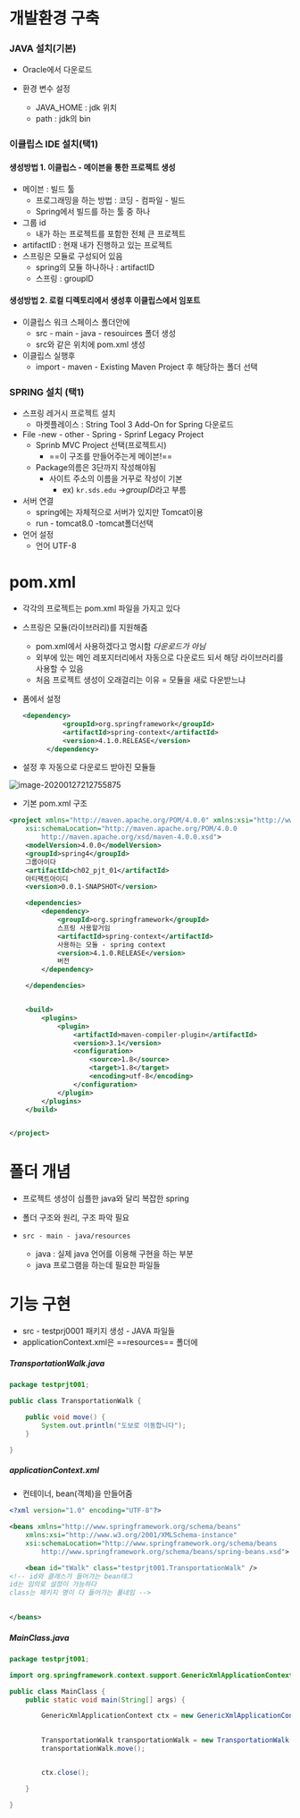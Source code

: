 # 개발환경 구축

### JAVA 설치(기본)

* Oracle에서 다운로드

* 환경 변수 설정

  * JAVA_HOME : jdk 위치
  * path : jdk의 bin

  

### 이클립스 IDE 설치(택1)

#### 생성방법 1. 이클립스 - 메이븐을 통한 프로젝트 생성

* 메이븐 : 빌드 툴
  * 프로그래밍을 하는 방법 : 코딩 - 컴파일 - 빌드
  * Spring에서 빌드를 하는 툴 중 하나
* 그룹  id  
  * 내가 하는 프로젝트를 포함한 전체 큰 프로젝트
* artifactID : 현재 내가 진행하고 있는 프로젝트
* 스프링은 모듈로 구성되어 있음
  * spring의 모듈 하나하나 : artifactID
  * 스프링 : groupID

#### 생성방법 2. 로컬 디렉토리에서 생성후 이클립스에서 임포트

* 이클립스 워크 스페이스 폴더안에
  * src - main - java - resouirces 폴더 생성
  * src와 같은 위치에 pom.xml 생성
* 이클립스 실행후 
  * import - maven - Existing Maven Project 후 해당하는 폴더 선택



### SPRING 설치 (택1)

* 스프링 레거시 프로젝트 설치
  * 마켓플레이스 :  String Tool 3 Add-On for Spring 다운로드
* File -new - other - Spring - Sprinf Legacy Project
  * Sprinb MVC Project 선택(프로젝트시)
    * ==이 구조를 만들어주는게 메이븐!==
  * Package의름은 3단까지 작성해야됨
    * 사이트 주소의 이름을 거꾸로 작성이 기본
      * ex) `kr.sds.edu` ->*groupID*라고 부름
* 서버 연결
  * spring에는 자체적으로 서버가 있지만 Tomcat이용
  * run - tomcat8.0 -tomcat폴더선택
* 언어 설정
  * 언어 UTF-8



# pom.xml

* 각각의 프로젝트는 pom.xml 파일을 가지고 있다

* 스프링은 모듈(라이브러리)를 지원해줌

  * pom.xml에서 사용하겠다고 명시함 *다운로드가 아님*
  * 외부에 있는 메인 레포지터리에서 자동으로 다운로드 되서 해당 라이브러리를 사용할 수 있음
  * 처음 프로젝트 생성이 오래걸리는 이유 = 모듈을 새로 다운받느냐

* 폼에서 설정

  ````xml
  <dependency>
  			<groupId>org.springframework</groupId>
  			<artifactId>spring-context</artifactId>
  			<version>4.1.0.RELEASE</version>
  		</dependency>
  ````

  

* 설정 후 자동으로 다운로드 받아진 모듈들

  

![image-20200127212755875](../../../../../../../../../AppData/Roaming/Typora/typora-user-images/image-20200127212755875.png)

* 기본 pom.xml 구조

````xml
<project xmlns="http://maven.apache.org/POM/4.0.0" xmlns:xsi="http://www.w3.org/2001/XMLSchema-instance"
	xsi:schemaLocation="http://maven.apache.org/POM/4.0.0 
		http://maven.apache.org/xsd/maven-4.0.0.xsd">
	<modelVersion>4.0.0</modelVersion>
	<groupId>spring4</groupId>
    그룹아이다
	<artifactId>ch02_pjt_01</artifactId>
	아티팩트아이디
    <version>0.0.1-SNAPSHOT</version>

	<dependencies>
		<dependency>
			<groupId>org.springframework</groupId>
            스프링 사용할거임
			<artifactId>spring-context</artifactId> 
			사용하는 모듈 - spring context
            <version>4.1.0.RELEASE</version> 
			버전
        </dependency>

	</dependencies>


	<build>
		<plugins>
			<plugin>
				<artifactId>maven-compiler-plugin</artifactId>
				<version>3.1</version>
				<configuration>
					<source>1.8</source>
					<target>1.8</target>
					<encoding>utf-8</encoding>
				</configuration>
			</plugin>
		</plugins>
	</build>


</project>
````





# 폴더 개념

* 프로젝트 생성이 심플한 java와 달리 복잡한 spring
* 폴더 구조와 원리, 구조 파악 필요

* `src - main - java/resources`
  * java : 실제 java 언어를 이용해 구현을 하는 부분
  * java 프로그램을 하는데 필요한 파일들



# 기능 구현

* src - testprj0001 패키지 생성 - JAVA 파일들
* applicationContext.xml은 ==resources== 폴더에

##### TransportationWalk.java

````java
package testprjt001;

public class TransportationWalk {

	public void move() {
		System.out.println("도보로 이동합니다");
	}

}

````

##### applicationContext.xml

* 컨테이너, bean(객체)을 만들어줌

`````xml
<?xml version="1.0" encoding="UTF-8"?>

<beans xmlns="http://www.springframework.org/schema/beans"
	xmlns:xsi="http://www.w3.org/2001/XMLSchema-instance"
	xsi:schemaLocation="http://www.springframework.org/schema/beans 
 		http://www.springframework.org/schema/beans/spring-beans.xsd">

	<bean id="tWalk" class="testprjt001.TransportationWalk" />
<!-- id와 클래스가 들어가는 bean태그
id는 임의로 설정이 가능하다
class는 패키지 명이 다 들어가는 풀네임 -->
    

</beans>
`````



##### MainClass.java

````java
package testprjt001;

import org.springframework.context.support.GenericXmlApplicationContext;

public class MainClass {
	public static void main(String[] args) {

		GenericXmlApplicationContext ctx = new GenericXmlApplicationContext("classpath:applicationContext.xml");
		

		TransportationWalk transportationWalk = new TransportationWalk();
		transportationWalk.move();


		ctx.close();

	}

}

````

# 